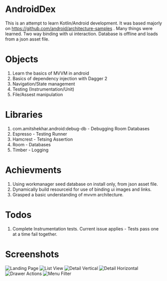# AndroidDex

This is an attempt to learn Kotlin/Android development. It was based majorly on https://github.com/android/architecture-samples . Many things were learned. Two way binding with ui interaction. Database is offline and loads from a json asset file. 

# Objects
1. Learn the basics of MVVM in android 
2. Basics of dependency injection with Dagger 2
3. Navigation/State management
4. Testing (Instrumentation/Unit)
5. File/Assest manipulation

# Libraries
1. com.amitshekhar.android:debug-db - Debugging Room Databases
2. Espresso - Testing Runner
3. Hamcrest - Tetsing Assertion
3. Room - Databases
4. Timber - Logging

# Achievments
1. Using workmanager seed database on install only, from json asset file. 
2. Dynamically build resourceid for use of binding ui images and links.
3. Grasped a basic understanding of mvvm architecture. 

# Todos
1. Complete Instrumentation tests. Current issue applies - Tests pass one at a time fail together.

# Screenshots

![Landing Page](https://github.com/Stegnerd/AndroidDex/blob/master/Screenshots/LandingPage.png) ![List View](https://github.com/Stegnerd/AndroidDex/blob/master/Screenshots/List.png)
![Detail Vertical](https://github.com/Stegnerd/AndroidDex/blob/master/Screenshots/Portrait%20Detail.png) ![Detail Horizontal](https://github.com/Stegnerd/AndroidDex/blob/master/Screenshots/Landscape%20Detail.png)
![Drawer Actions](https://github.com/Stegnerd/AndroidDex/blob/master/Screenshots/Drawer.png) ![Menu Filter](https://github.com/Stegnerd/AndroidDex/blob/master/Screenshots/Filter.png)
